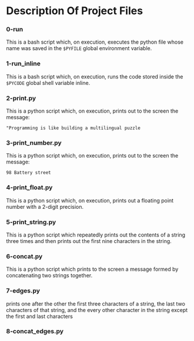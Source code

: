 # Description Of Project Files

### 0-run
This is a bash script which, on execution, executes the python file whose name was saved in the `$PYFILE` global environment variable.

### 1-run_inline
This is a bash script which, on execution, runs the code stored inside the `$PYCODE` global shell variable inline.

### 2-print.py
This is a python script which, on execution, prints out to the screen the message:

```
"Programming is like building a multilingual puzzle
```

### 3-print_number.py
This is a python script which, on execution, prints out to the screen the message:

```
98 Battery street
```
### 4-print_float.py
This is a python script which, on execution, prints out a floating point number with a 2-digit precision.

### 5-print_string.py
This is a python script which repeatedly prints out the contents of a string three times and then prints out the first nine characters in the string.

### 6-concat.py
This is a python script which prints to the screen a message formed by concatenating  two strings together.

### 7-edges.py
prints one after the other the first three characters of a string, the last two characters of that string, and the every other character in the string except the first and last characters

### 8-concat_edges.py

